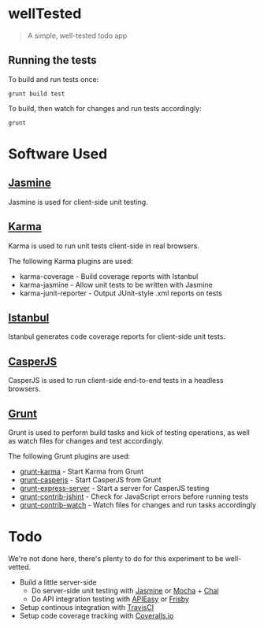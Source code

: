 # wellTested
> A simple, well-tested todo app

## Running the tests

To build and run tests once:

```
grunt build test
```

To build, then watch for changes and run tests accordingly:

```
grunt
```


# Software Used

## [Jasmine]

Jasmine is used for client-side unit testing.

## [Karma]

Karma is used to run unit tests client-side in real browsers.

The following Karma plugins are used:

* karma-coverage - Build coverage reports with Istanbul
* karma-jasmine - Allow unit tests to be written with Jasmine
* karma-junit-reporter - Output JUnit-style .xml reports on tests

## [Istanbul]

Istanbul generates code coverage reports for client-side unit tests.

## [CasperJS]

CasperJS is used to run client-side end-to-end tests in a headless browsers.

## [Grunt]

Grunt is used to perform build tasks and kick of testing operations, as well as watch files for changes and test accordingly.

The following Grunt plugins are used:

* [grunt-karma] - Start Karma from Grunt
* [grunt-casperjs] - Start CasperJS from Grunt
* [grunt-express-server] - Start a server for CasperJS testing
* [grunt-contrib-jshint] - Check for JavaScript errors before running tests
* [grunt-contrib-watch] - Watch files for changes and run tasks accordingly


# Todo

We're not done here, there's plenty to do for this experiment to be well-vetted.

* Build a little server-side
  * Do server-side unit testing with [Jasmine] or [Mocha] + [Chai]
  * Do API integration testing with [APIEasy] or [Frisby]
* Setup continous integration with [TravisCI]
* Setup code coverage tracking with [Coveralls.io]


[Grunt]: http://gruntjs.com/
[Jasmine]: http://pivotal.github.io/jasmine/
[Karma]: http://karma-runner.github.io/
[CasperJS]: http://casperjs.org/
[Istanbul]: http://gotwarlost.github.io/istanbul/
[grunt-karma]: https://github.com/karma-runner/grunt-karma
[grunt-casperjs]: https://github.com/ronaldlokers/grunt-casperjs
[grunt-express-server]: https://github.com/ericclemmons/grunt-express-server
[grunt-contrib-jshint]: https://github.com/gruntjs/grunt-contrib-jshint
[grunt-contrib-watch]: https://github.com/gruntjs/grunt-contrib-watch

[Mocha]: http://visionmedia.github.io/mocha/
[Chai]: http://chaijs.com/
[APIEasy]: https://github.com/flatiron/api-easy
[Frisby]: http://frisbyjs.com/
[Coveralls.io]: https://coveralls.io/
[TravisCI]: https://travis-ci.org/
